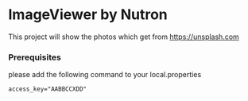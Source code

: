 # ImageViewer by Nutron

This project will show the photos which get from https://unsplash.com

### Prerequisites

please add the following command to your local.properties

```
access_key="AABBCCXDD"
```